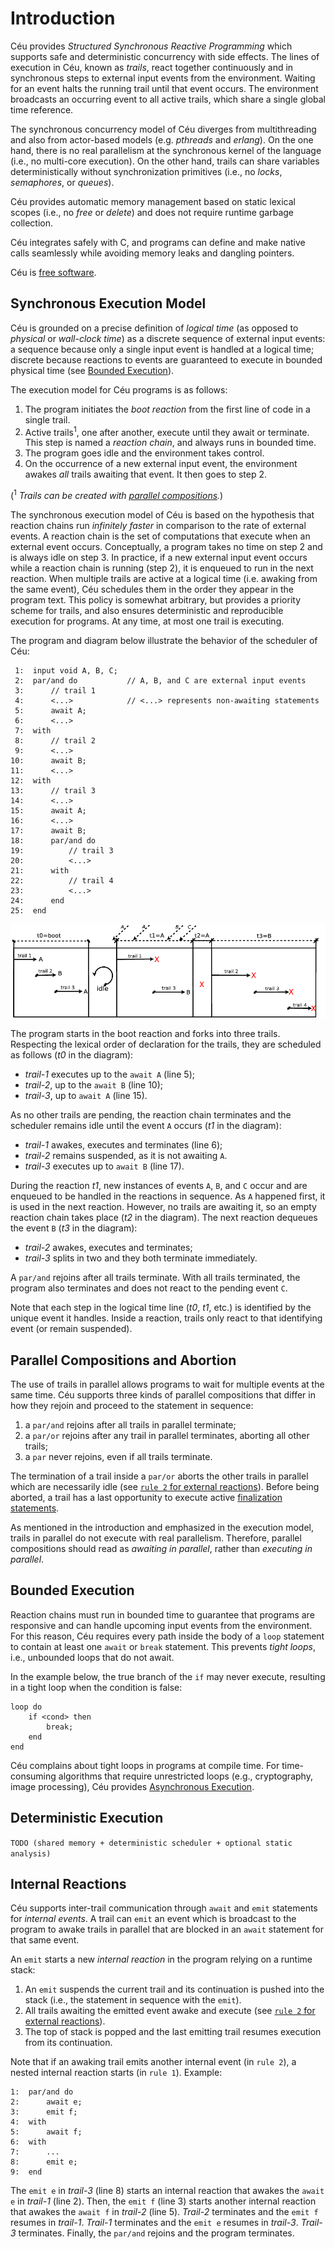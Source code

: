 Introduction
============

Céu provides *Structured Synchronous Reactive Programming* which supports
safe and deterministic concurrency with side effects.
The lines of execution in Céu, known as *trails*, react together continuously
and in synchronous steps to external input events from the environment.
Waiting for an event halts the running trail until that event occurs.
The environment broadcasts an occurring event to all active trails, which share 
a single global time reference.

The synchronous concurrency model of Céu diverges from multithreading and also
from actor-based models (e.g. *pthreads* and *erlang*).
On the one hand, there is no real parallelism at the synchronous kernel of the
language (i.e., no multi-core execution).
On the other hand, trails can share variables deterministically without
synchronization primitives (i.e., no *locks*, *semaphores*, or *queues*).

Céu provides automatic memory management based on static lexical scopes (i.e.,
no *free* or *delete*) and does not require runtime garbage collection.

Céu integrates safely with C, and programs can define and make native calls
seamlessly while avoiding memory leaks and dangling pointers.

Céu is [free software](#TODO).

Synchronous Execution Model
---------------------------

Céu is grounded on a precise definition of *logical time* (as opposed to
*physical* or *wall-clock time*) as a discrete sequence of external input
events:
a sequence because only a single input event is handled at a logical time; 
discrete because reactions to events are guaranteed to execute in bounded
physical time (see [Bounded Execution](#bounded-execution)).

The execution model for Céu programs is as follows:

1. The program initiates the *boot reaction* from the first line of code in a
      single trail.
2. Active trails<sup>1</sup>, one after another, execute until they await or 
      terminate.
      This step is named a *reaction chain*, and always runs in bounded time.
3. The program goes idle and the environment takes control.
4. On the occurrence of a new external input event, the environment awakes 
      *all* trails awaiting that event.
      It then goes to step 2.

(<sup>1</sup>
*Trails can be created with [parallel 
compositions](#parallel-compositions-and-abortion).*)

The synchronous execution model of Céu is based on the hypothesis that reaction
chains run *infinitely faster* in comparison to the rate of external events.
A reaction chain is the set of computations that execute when an external 
event occurs.
Conceptually, a program takes no time on step 2 and is always idle on step 3.
In practice, if a new external input event occurs while a reaction chain is 
running (step 2), it is enqueued to run in the next reaction.
When multiple trails are active at a logical time (i.e. awaking from the same 
event), Céu schedules them in the order they appear in the program text.
This policy is somewhat arbitrary, but provides a priority scheme for trails, 
and also ensures deterministic and reproducible execution for programs.
At any time, at most one trail is executing.

The program and diagram below illustrate the behavior of the scheduler of Céu:

```ceu
 1:  input void A, B, C;
 2:  par/and do           // A, B, and C are external input events
 3:      // trail 1
 4:      <...>            // <...> represents non-awaiting statements
 5:      await A;
 6:      <...>
 7:  with
 8:      // trail 2
 9:      <...>
10:      await B;
11:      <...>
12:  with
13:      // trail 3
14:      <...>
15:      await A;
16:      <...>
17:      await B;
18:      par/and do
19:          // trail 3
20:          <...>
21:      with
22:          // trail 4
23:          <...>
24:      end
25:  end
```

![](images/010-reaction.png)

The program starts in the boot reaction and forks into three trails.
Respecting the lexical order of declaration for the trails, they are scheduled
as follows (*t0* in the diagram):

- *trail-1* executes up to the `await A` (line 5);
- *trail-2*, up to the `await B` (line 10);
- *trail-3*, up to `await A` (line 15).

As no other trails are pending, the reaction chain terminates and the scheduler 
remains idle until the event `A` occurs (*t1* in the diagram):

- *trail-1* awakes, executes and terminates (line 6);
- *trail-2* remains suspended, as it is not awaiting `A`.
- *trail-3* executes up to `await B` (line 17).

During the reaction *t1*, new instances of events `A`, `B`, and `C` occur and
are enqueued to be handled in the reactions in sequence.
As `A` happened first, it is used in the next reaction.
However, no trails are awaiting it, so an empty reaction chain takes place 
(*t2* in the diagram).
The next reaction dequeues the event `B` (*t3* in the diagram):

- *trail-2* awakes, executes and terminates;
- *trail-3* splits in two and they both terminate immediately.

A `par/and` rejoins after all trails terminate.
With all trails terminated, the program also terminates and does not react to 
the pending event `C`.

Note that each step in the logical time line (*t0*, *t1*, etc.) is identified 
by the unique event it handles.
Inside a reaction, trails only react to that identifying event (or remain 
suspended).

<!--
A reaction chain may also contain emissions and reactions to internal events, 
which are presented in Section~\ref{sec.ceu.ints}.
-->

Parallel Compositions and Abortion
----------------------------------

The use of trails in parallel allows programs to wait for multiple events at 
the same time.
Céu supports three kinds of parallel compositions that differ in how they
rejoin and proceed to the statement in sequence:

1. a `par/and` rejoins after all trails in parallel terminate;
2. a `par/or` rejoins after any trail in parallel terminates, aborting all
   other trails;
3. a `par` never rejoins, even if all trails terminate.

The termination of a trail inside a `par/or` aborts the other trails in 
parallel which are necessarily idle
(see [`rule 2` for external reactions](#synchronous-execution-model)).
Before being aborted, a trail has a last opportunity to execute active 
[finalization statements](#TODO).

As mentioned in the introduction and emphasized in the execution model, trails
in parallel do not execute with real parallelism.
Therefore, parallel compositions should read as *awaiting in parallel*, rather
than *executing in parallel*.

Bounded Execution
-----------------

Reaction chains must run in bounded time to guarantee that programs are 
responsive and can handle upcoming input events from the environment.
For this reason, Céu requires every path inside the body of a `loop` statement
to contain at least one `await` or `break` statement.
This prevents *tight loops*, i.e., unbounded loops that do not await.

In the example below, the true branch of the `if` may never execute, resulting
in a tight loop when the condition is false:

```ceu
loop do
    if <cond> then
        break;
    end
end
```

Céu complains about tight loops in programs at compile time.
For time-consuming algorithms that require unrestricted loops (e.g., 
cryptography, image processing), Céu provides [Asynchronous 
Execution](#TODO).

Deterministic Execution
-----------------------

`TODO (shared memory + deterministic scheduler + optional static analysis)`

Internal Reactions
------------------

Céu supports inter-trail communication through `await` and `emit` statements
for *internal events*.
A trail can `emit` an event which is broadcast to the program to awake trails
in parallel that are blocked in an `await` statement for that same event.

An `emit` starts a new *internal reaction* in the program relying on a
runtime stack:

1. An `emit` suspends the current trail and its continuation is pushed into the
    stack (i.e., the statement in sequence with the `emit`).
2. All trails awaiting the emitted event awake and execute
    (see [`rule 2` for external reactions](#synchronous-execution-model)).
3. The top of stack is popped and the last emitting trail resumes execution
    from its continuation.

Note that if an awaking trail emits another internal event (in `rule 2`), a
nested internal reaction starts (in `rule 1`).
Example:

```ceu
1:  par/and do
2:      await e;
3:      emit f;
4:  with
5:      await f;
6:  with
7:      ...
8:      emit e;
9:  end
```

The `emit e` in *trail-3* (line 8) starts an internal reaction that awakes the 
`await e` in *trail-1* (line 2).
Then, the `emit f` (line 3) starts another internal reaction that awakes the 
`await f` in *trail-2* (line 5).
*Trail-2* terminates and the `emit f` resumes in *trail-1*.
*Trail-1* terminates and the `emit e` resumes in *trail-3*.
*Trail-3* terminates.
Finally, the `par/and` rejoins and the program terminates.
